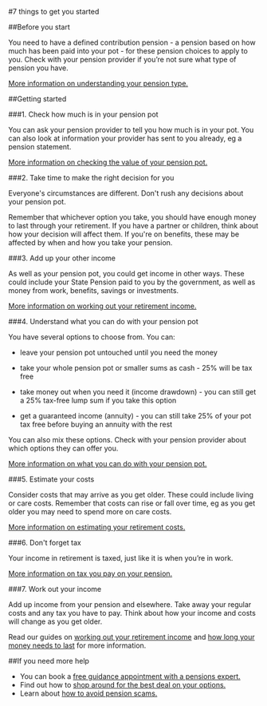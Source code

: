 #7 things to get you started

##Before you start

You need to have a defined contribution pension - a pension based on how much has been paid into your pot - for these pension choices to apply to you. Check with your pension provider if you’re not sure what type of pension you have.

[More information on understanding your pension type.](/know-your-pension-type)

##Getting started

###1. Check how much is in your pension pot

You can ask your pension provider to tell you how much is in your pot. You can also look at information your provider has sent to you already, eg a pension statement.

[More information on checking the value of your pension pot.](/pension-pot-value)


###2. Take time to make the right decision for you

Everyone's circumstances are different. Don't rush any decisions about your pension pot.

Remember that whichever option you take, you should have enough money to last through your retirement. If you have a partner or children, think about how your decision will affect them. If you're on benefits, these may be affected by when and how you take your pension.


###3. Add up your other income

As well as your pension pot, you could get income in other ways. These could include your State Pension paid to you by the government, as well as money from work, benefits, savings or investments.

[More information on working out your retirement income.](/calculate-your-retirement-income)


###4. Understand what you can do with your pension pot


You have several options to choose from. You can:

- leave your pension pot untouched until you need the money

- take your whole pension pot or smaller sums as cash - 25% will be tax free

- take money out when you need it (income drawdown) - you can still get a 25% tax-free lump sum if you take this option

- get a guaranteed income (annuity) - you can still take 25% of your pot tax free before buying an annuity with the rest

You can also mix these options. Check with your pension provider about which options they can offer you.

[More information on what you can do with your pension pot.](/what-you-can-do-with-your-pension-pot#mix-your-pension-options)


###5. Estimate your costs


Consider costs that may arrive as you get older. These could include living or care costs. Remember that costs can rise or fall over time, eg as you get older you may need to spend more on care costs.

[More information on estimating your retirement costs.](/calculate-your-retirement-income)


###6. Don't forget tax


Your income in retirement is taxed, just like it is when you’re in work.

[More information on tax you pay on your pension.](/tax-you-pay-on-your-pension)


###7. Work out your income


Add up income from your pension and elsewhere. Take away your regular costs and any tax you have to pay. Think about how your income and costs will change as you get older.


Read our guides on [working out your retirement income](/calculate-your-retirement-income) and [how long your money needs to last](/how-long-your-money-needs-to-last) for more information.


##If you need more help


- You can book a [free guidance appointment with a pensions expert.](/book-a-free-appointment)
- Find out how to [shop around for the best deal on your options.](/shop-around)
- Learn about [how to avoid pension scams.](/avoid-pension-scams)
